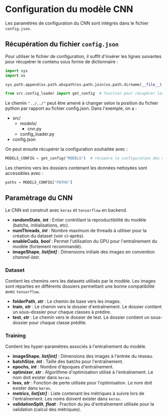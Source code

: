 # Configuration du modèle CNN

Les paramètres de configuration du CNN sont intégrés dans le fichier `config.json`.

## Récupération du fichier `config.json`

Pour utiliser le fichier de configuration, il suffit d'insérer les lignes suivantes pour récupérer le contenu sous forme de dictionnaire :

```python
import sys
import os

sys.path.append(os.path.abspath(os.path.join(os.path.dirname(__file__), "../../")))  # pour trouver le module src/

from src.config_loader import get_config  # fonction pour récupérer les infos de config.json
```

Le chemin `"../../"` peut être amené à changer selon la position du fichier python par rapport au fichier config.json. Dans l'exemple, on a :

- src/
  - models/
    - cnn.py
  - config_loader.py
- config.json

On peut ensuite récupérer la configuration souhaitée avec :

```python
MODELS_CONFIG = get_config("MODELS")  # récupère la configuration des modèles sous forme de dictionnaire
```

Les chemins vers les dossiers contenant les données nettoyées sont accessibles avec :

```python
paths = MODELS_CONFIG["PATHS"]
```

## Paramètrage du CNN

Le CNN est construit avec `keras` et `tensorflow` en backend.

- **randomState**, ***int*** : Entier contrôlant la reproductibilité du modèle (batchs, initialisations, etc).
- **numThreads**, ***int*** : Nombre maximum de threads à utiliser pour la création du dataset (voir ci-après).
- **enableCuda**, ***bool*** : Permet l'utilisation du GPU pour l'entraînement du modèle (fortement recommandé).
- **imageShape**, ***list[int]*** : Dimensions initiale des images en convention *channel-last*.

### Dataset

Contient les chemins vers les datasets utilisés par le modèle. Les images sont réparties en différents dossiers permettant une bonne compatibilité avec `tensorflow`.

- **folderPath**, ***str*** : Le chemin de base vers les images.
- **train**, ***str*** : Le chemin vers le dossier d'entraînement. Le dossier contient un sous-dossier pour chaque classes à prédire.
- **test**, ***str*** : Le chemin vers le dossier de test. Le dossier contient un sous-dossier pour chaque classe prédite.

### Training

Contient les hyper-paramètres associés à l'entraînement du modèle.

- **imageShape**, ***list[int]*** : Dimensions des images à l'entrée du réseau.
- **batchSize**, ***int*** : Taille des batchs pour l'entraînement.
- **epochs**, ***int*** : Nombre d'époques d'entraînement.
- **optimizer**, ***str*** : Algorithme d'optimisation utilisé à l'entraînement. Le nom doit exister dans `keras`.
- **loss**, ***str*** : Fonction de perte utilisée pour l'optimisation. Le nom doit exister dans `keras`.
- **metrics**, ***list[str]*** : Liste contenant les métriques à suivre lors de l'entraînement. Les noms doivent exister dans `keras`.
- **validationSplit**, ***float*** : Fraction du jeu d'entraînement utilisée pour la validation (calcul des métriques).

